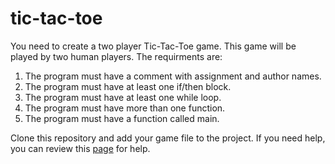 # tic-tac-toe
You need to create a two player Tic-Tac-Toe game.  This game will be played by two human players.  The requirments are:

1. The program must have a comment with assignment and author names.
2. The program must have at least one if/then block.
3. The program must have at least one while loop.
4. The program must have more than one function.
5. The program must have a function called main.

Clone this repository and add your game file to the project.  If you need help, you can review this [page](https://byui-cse.github.io/cse210-course-competency/introduction/materials/tictactoe-specification.html) for help.
